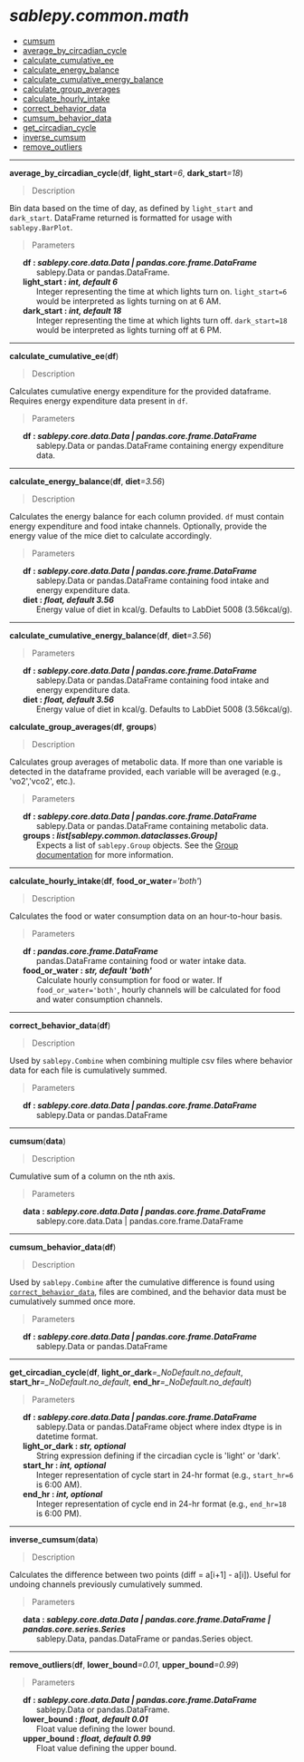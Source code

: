 # _sablepy.common.math_

- [cumsum](#cumsum)
- [average_by_circadian_cycle](#average-by-circadian-cycle)
- [calculate_cumulative_ee](#calculate-cumulative-ee)
- [calculate_energy_balance](#calculate-energy-balance)
- [calculate_cumulative_energy_balance](#calculate-cumulative-energy-balance)
- [calculate_group_averages](#calculate-group-averages)
- [calculate_hourly_intake](#calculate-hourly-intake)
- [correct_behavior_data](#correct-behavior-data)
- [cumsum_behavior_data](#cumsum-behavior-data)
- [get_circadian_cycle](#get-circadian-cycle)
- [inverse_cumsum](#inverse-cumsum)
- [remove_outliers](#remove-outliers)

<hr>

<strong id='average-by-circadian-cycle'>average_by_circadian_cycle</strong>(<b>df</b>, <b>light_start</b><i>=6</i>, <b>dark_start</b><i>=18</i>)

> Description

Bin data based on the time of day, as defined by `light_start` and `dark_start`. DataFrame returned is formatted for usage with `sablepy.BarPlot`.

> Parameters

<ul style='list-style: none'>
    <li>
        <b>df : <i>sablepy.core.data.Data | pandas.core.frame.DataFrame</i></b>
        <ul style='list-style: none'>
            <li>sablepy.Data or pandas.DataFrame.</li>
        </ul>
    </li>
    <li>
        <b>light_start : <i>int, default 6</i></b>
        <ul style='list-style: none'>
            <li>Integer representing the time at which lights turn on. <code>light_start=6</code> would be interpreted as lights turning on at 6 AM.</li>
        </ul>
    </li>
    <li>
        <b>dark_start : <i>int, default 18</i></b>
        <ul style='list-style: none'>
            <li>Integer representing the time at which lights turn off. <code>dark_start=18</code> would be interpreted as lights turning off at 6 PM.</li>
        </ul>
    </li>
</ul>

<hr>

<strong id='calculate-cumulative-ee'>calculate_cumulative_ee</strong>(<b>df</b>)

> Description

Calculates cumulative energy expenditure for the provided dataframe. Requires energy expenditure data present in `df`.

> Parameters

<ul style='list-style: none'>
    <li>
        <b>df : <i>sablepy.core.data.Data | pandas.core.frame.DataFrame</i></b>
        <ul style='list-style: none'>
            <li>sablepy.Data or pandas.DataFrame containing energy expenditure data.</li>
        </ul>
    </li>
</ul>

<hr>

<strong id='calculate-energy-balance'>calculate_energy_balance</strong>(<b>df</b>, <b>diet</b><i>=3.56</i>)

> Description

Calculates the energy balance for each column provided. `df` must contain energy expenditure and food intake channels. Optionally, provide the energy value of the mice diet to calculate accordingly.

> Parameters

<ul style='list-style: none'>
    <li>
        <b>df : <i>sablepy.core.data.Data | pandas.core.frame.DataFrame</i></b>
        <ul style='list-style: none'>
            <li>sablepy.Data or pandas.DataFrame containing food intake and energy expenditure data.</li>
        </ul>
    </li>
    <li>
        <b>diet : <i>float, default 3.56</i></b>
        <ul style='list-style: none'>
            <li>Energy value of diet in kcal/g. Defaults to LabDiet 5008 (3.56kcal/g).</li>
        </ul>
    </li>
</ul>

<hr>

<strong id='calculate-cumulative-energy-balance'>calculate_cumulative_energy_balance</strong>(<b>df</b>, <b>diet</b><i>=3.56</i>)

> Parameters

<ul style='list-style: none'>
    <li>
        <b>df : <i>sablepy.core.data.Data | pandas.core.frame.DataFrame</i></b>
        <ul style='list-style: none'>
            <li>sablepy.Data or pandas.DataFrame containing food intake and energy expenditure data.</li>
        </ul>
    </li>
    <li>
        <b>diet : <i>float, default 3.56</i></b>
        <ul style='list-style: none'>
            <li>Energy value of diet in kcal/g. Defaults to LabDiet 5008 (3.56kcal/g).</li>
        </ul>
    </li>
</ul>

<strong id='calculate-group-averages'>calculate_group_averages</strong>(<b>df</b>, <b>groups</b>)

> Description

Calculates group averages of metabolic data. If more than one variable is detected in the dataframe provided, each variable will be averaged (e.g., 'vo2','vco2', etc.).

> Parameters

<ul style='list-style: none'>
    <li>
        <b>df : <i>sablepy.core.data.Data | pandas.core.frame.DataFrame</i></b>
        <ul style='list-style: none'>
            <li>sablepy.Data or pandas.DataFrame containing metabolic data.</li>
        </ul>
    </li>
    <li>
        <b>groups : <i>list[sablepy.common.dataclasses.Group]</i></b>
        <ul style='list-style: none'>
            <li>Expects a list of <code>sablepy.Group</code> objects. See the <a href="https://github.com/aeazy/SablePy/blob/main/sablepy/content/docs/dataclasses.md#group">Group documentation</a> for more information.</li>
        </ul>
    </li>
</ul>

<hr>

<strong id='calculate-hourly-intake'>calculate_hourly_intake</strong>(<b>df</b>, <b>food_or_water</b><i>='both'</i>)

> Description

Calculates the food or water consumption data on an hour-to-hour basis.

> Parameters

<ul style='list-style: none'>
    <li>
        <b>df : <i>pandas.core.frame.DataFrame</i></b>
        <ul style='list-style: none'>
            <li>pandas.DataFrame containing food or water intake data.</li>
        </ul>
    </li>
    <li>
        <b>food_or_water : <i>str, default 'both'</i></b>
        <ul style='list-style: none'>
            <li>Calculate hourly consumption for food or water. If <code>food_or_water='both'</code>, hourly channels will be calculated for food and water consumption channels.</li>
        </ul>
    </li>
</ul>

<hr>

<strong id='correct-behavior-data'>correct_behavior_data</strong>(<b>df</b>)

> Description

Used by `sablepy.Combine` when combining multiple csv files where behavior data for each file is cumulatively summed.

> Parameters

<ul style='list-style: none'>
    <li>
        <b>df : <i>sablepy.core.data.Data | pandas.core.frame.DataFrame</i></b>
        <ul style='list-style: none'>
            <li>sablepy.Data or pandas.DataFrame</li>
        </ul>
    </li>
</ul>

<hr>

<strong id='cumsum'>cumsum</strong>(<b>data</b>)

> Description

Cumulative sum of a column on the nth axis.

> Parameters

<ul style='list-style: none'>
    <li>
        <b>data : <i>sablepy.core.data.Data | pandas.core.frame.DataFrame</i></b>
        <ul style='list-style: none'>
            <li>sablepy.core.data.Data | pandas.core.frame.DataFrame</li>
        </ul>
    </li>
</ul>

<hr>

<strong id='cumsum-behavior-data'>cumsum_behavior_data</strong>(<b>df</b>)

> Description

Used by `sablepy.Combine` after the cumulative difference is found using [`correct_behavior_data`](#correct-behavior-data), files are combined, and the behavior data must be cumulatively summed once more.

> Parameters

<ul style='list-style: none'>
    <li>
        <b>df : <i>sablepy.core.data.Data | pandas.core.frame.DataFrame</i></b>
        <ul style='list-style: none'>
            <li>sablepy.Data or pandas.DataFrame</li>
        </ul>
    </li>
</ul>

<hr>

<strong id='get-circadian-cycle'>get_circadian_cycle</strong>(<b>df</b>, <b>light_or_dark</b><i>=\_NoDefault.no_default</i>, <b>start_hr</b><i>=\_NoDefault.no_default</i>, <b>end_hr</b><i>=\_NoDefault.no_default</i>)

> Parameters

<ul style='list-style: none'>
    <li>
        <b>df : <i>sablepy.core.data.Data | pandas.core.frame.DataFrame</i></b>
        <ul style='list-style: none'>
            <li>sablepy.Data or pandas.DataFrame object where index dtype is in datetime format.</li>
        </ul>
    </li>
    <li>
        <b>light_or_dark : <i>str, optional</i></b>
        <ul style='list-style: none'>
            <li>String expression defining if the circadian cycle is 'light' or 'dark'.</li>
        </ul>
    </li>
    <li>
        <b>start_hr : <i>int, optional</i></b>
        <ul style='list-style: none'>
            <li>Integer representation of cycle start in 24-hr format (e.g., <code>start_hr=6</code> is 6:00 AM).</li>
        </ul>
    </li>
    <li>
        <b>end_hr : <i>int, optional</i></b>
        <ul style='list-style: none'>
            <li>Integer representation of cycle end in 24-hr format (e.g., <code>end_hr=18</code> is 6:00 PM).</li>
        </ul>
    </li>
</ul>

<hr>

<strong id='inverse-cumsum'>inverse_cumsum</strong>(<b>data</b>)

> Description

Calculates the difference between two points (diff = a[i+1] - a[i]). Useful for undoing channels previously cumulatively summed.

> Parameters

<ul style='list-style: none'>
    <li>
        <b>data : <i>sablepy.core.data.Data | pandas.core.frame.DataFrame | pandas.core.series.Series</i></b>
        <ul style='list-style: none'>
            <li>sablepy.Data, pandas.DataFrame or pandas.Series object.</li>
        </ul>
    </li>
</ul>

<hr>

<strong id='remove-outliers'>remove_outliers</strong>(<b>df</b>, <b>lower_bound</b><i>=0.01</i>, <b>upper_bound</b><i>=0.99</i>)

> Parameters

<ul style='list-style: none'>
    <li>
        <b>df : <i>sablepy.core.data.Data | pandas.core.frame.DataFrame</i></b>
        <ul style='list-style: none'>
            <li>sablepy.Data or pandas.DataFrame.</li>
        </ul>
    </li>
    <li>
        <b>lower_bound : <i>float, default 0.01</i></b>
        <ul style='list-style: none'>
            <li>Float value defining the lower bound.</li>
        </ul>
    </li>
    <li>
        <b>upper_bound : <i>float, default 0.99</i></b>
        <ul style='list-style: none'>
            <li>Float value defining the upper bound.</li>
        </ul>
    </li>
</ul>
